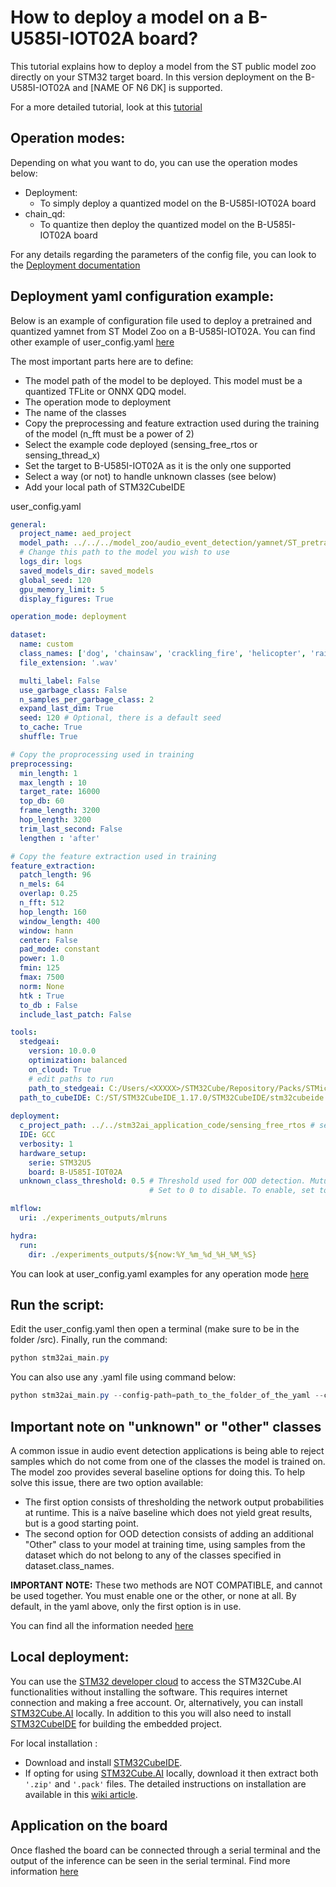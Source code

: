 # How to deploy a model on a B-U585I-IOT02A board?

This tutorial explains how to deploy a model from the ST public model zoo directly on your STM32 target board. In this version deployment on the B-U585I-IOT02A and [NAME OF N6 DK] is supported.

For a more detailed tutorial, look at this [tutorial](https://github.com/STMicroelectronics/stm32ai-modelzoo-services/tree/main/audio_event_detection/deployment)

## Operation modes:

Depending on what you want to do, you can use the operation modes below:
- Deployment: 
    - To simply deploy a quantized model on the B-U585I-IOT02A board
- chain_qd: 
    - To quantize then deploy the quantized model on the B-U585I-IOT02A board

For any details regarding the parameters of the config file, you can look to the [Deployment documentation](../../../deployment/README.md)


## Deployment yaml configuration example:

Below is an example of configuration file used to deploy a pretrained and quantized yamnet from ST Model Zoo on a B-U585I-IOT02A.
You can find other example of user_config.yaml [here](https://github.com/STMicroelectronics/stm32ai-modelzoo-services/tree/main/audio_event_detection/src/config_file_examples)

The most important parts here are to define:
- The model path of the model to be deployed. This model must be a quantized TFLite or ONNX QDQ model.
- The operation mode to deployment
- The name of the classes
- Copy the preprocessing and feature extraction used during the training of the model (n_fft must be a power of 2)
- Select the example code deployed (sensing_free_rtos or sensing_thread_x)
- Set the target to B-U585I-IOT02A as it is the only one supported
- Select a way (or not) to handle unknown classes (see below)
- Add your local path of STM32CubeIDE


user_config.yaml
```yaml
general:
  project_name: aed_project
  model_path: ../../../model_zoo/audio_event_detection/yamnet/ST_pretrainedmodel_public_dataset/esc10/yamnet_256_64x96_tl/yamnet_256_64x96_tl_int8.tflite
  # Change this path to the model you wish to use
  logs_dir: logs
  saved_models_dir: saved_models
  global_seed: 120
  gpu_memory_limit: 5
  display_figures: True 

operation_mode: deployment

dataset:
  name: custom
  class_names: ['dog', 'chainsaw', 'crackling_fire', 'helicopter', 'rain', 'crying_baby', 'clock_tick', 'sneezing', 'rooster', 'sea_waves']
  file_extension: '.wav'

  multi_label: False 
  use_garbage_class: False 
  n_samples_per_garbage_class: 2
  expand_last_dim: True
  seed: 120 # Optional, there is a default seed
  to_cache: True
  shuffle: True

# Copy the proprocessing used in training
preprocessing:
  min_length: 1
  max_length : 10
  target_rate: 16000
  top_db: 60
  frame_length: 3200
  hop_length: 3200
  trim_last_second: False
  lengthen : 'after'

# Copy the feature extraction used in training
feature_extraction:
  patch_length: 96
  n_mels: 64
  overlap: 0.25
  n_fft: 512
  hop_length: 160
  window_length: 400
  window: hann
  center: False
  pad_mode: constant
  power: 1.0
  fmin: 125
  fmax: 7500
  norm: None
  htk : True
  to_db : False
  include_last_patch: False

tools:
  stedgeai:
    version: 10.0.0
    optimization: balanced
    on_cloud: True
    # edit paths to run
    path_to_stedgeai: C:/Users/<XXXXX>/STM32Cube/Repository/Packs/STMicroelectronics/X-CUBE-AI/<*.*.*>/Utilities/windows/stedgeai.exe
  path_to_cubeIDE: C:/ST/STM32CubeIDE_1.17.0/STM32CubeIDE/stm32cubeide.exe # Mandatory
  
deployment:
  c_project_path: ../../stm32ai_application_code/sensing_free_rtos # sensing_free_rtos or sensing_thread_x
  IDE: GCC
  verbosity: 1
  hardware_setup:
    serie: STM32U5
    board: B-U585I-IOT02A
  unknown_class_threshold: 0.5 # Threshold used for OOD detection. Mutually exclusive with use_garbage_class
                               # Set to 0 to disable. To enable, set to any float between 0 and 1.

mlflow:
  uri: ./experiments_outputs/mlruns

hydra:
  run:
    dir: ./experiments_outputs/${now:%Y_%m_%d_%H_%M_%S}
```

You can look at user_config.yaml examples for any operation mode [here](https://github.com/STMicroelectronics/stm32ai-modelzoo-services/tree/main/audio_event_detection/src/config_file_examples)

## Run the script:

Edit the user_config.yaml then open a terminal (make sure to be in the folder /src). Finally, run the command:

```powershell
python stm32ai_main.py
```
You can also use any .yaml file using command below:
```powershell
python stm32ai_main.py --config-path=path_to_the_folder_of_the_yaml --config-name=name_of_your_yaml_file
```

## Important note on "unknown" or "other" classes

A common issue in audio event detection applications is being able to reject samples which do not come from one of the classes the model is trained on. The model zoo provides several baseline options for doing this.
To help solve this issue, there are two option available:
- The first option consists of thresholding the network output probabilities at runtime. This is a naïve baseline which does not yield great results, but is a good starting point.
- The second option for OOD detection consists of adding an additional "Other" class to your model at training time, using samples from the dataset which do not belong to any of the classes specified in dataset.class_names.

**IMPORTANT NOTE:** These two methods are NOT COMPATIBLE, and cannot be used together. You must enable one or the other, or none at all. By default, in the yaml above, only the first option is in use.

You can find all the information needed [here](https://github.com/STMicroelectronics/stm32ai-modelzoo-services/tree/main/audio_event_detection/deployment#3)

## Local deployment:

You can use the [STM32 developer cloud](https://stedgeai-dc.st.com/home) to access the STM32Cube.AI functionalities without installing the software. This requires internet connection and making a free account. Or, alternatively, you can install [STM32Cube.AI](https://www.st.com/en/embedded-software/x-cube-ai.html) locally. In addition to this you will also need to install [STM32CubeIDE](https://www.st.com/en/development-tools/stm32cubeide.html) for building the embedded project.
 
For local installation :
 
- Download and install [STM32CubeIDE](https://www.st.com/en/development-tools/stm32cubeide.html).
- If opting for using [STM32Cube.AI](https://www.st.com/en/embedded-software/x-cube-ai.html) locally, download it then extract both `'.zip'` and `'.pack'` files.
The detailed instructions on installation are available in this [wiki article](https://wiki.st.com/stm32mcu/index.php?title=AI:How_to_install_STM32_model_zoo).

## Application on the board

Once flashed the board can be connected through a serial terminal and the output of the inference can be seen in the serial terminal. 
Find more information [here](https://github.com/STMicroelectronics/stm32ai-modelzoo-services/tree/main/audio_event_detection/deployment#5)


